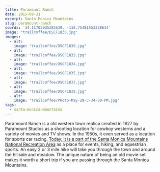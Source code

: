 ```yaml
---
title: Paramount Ranch
date: 2015-08-31
excerpt: Santa Monica Mountains
slug: paramount-ranch
coords: '34.11705035285639, -118.75481853328614'
image: "trailcoffee/DSCF1835.jpg"
images:
  - alt: 
    image: "trailcoffee/DSCF1830.jpg"
  - alt: 
    image: "trailcoffee/DSCF1833.jpg"
  - alt: 
    image: "trailcoffee/DSCF1834.jpg"
  - alt: 
    image: "trailcoffee/DSCF1835.jpg"
  - alt: 
    image: "trailcoffee/DSCF1837.jpg"
  - alt: 
    image: "trailcoffee/DSCF1838.jpg"
  - alt: 
    image: "trailcoffee/Photo-May-29-3-34-50-PM.jpg"
tags:
  - santa-monica-mountains
---
```

Paramount Ranch is a old western town replica created in 1927 by Paramount Studios as a shooting location for cowboy westerns and a variety of movies and TV shows. In the 1950s, it even served as a location for sports car racing. <a href="&quot;http://www.nps.gov/samo/planyourvisit/paramountranch.htm”">Today, it is a part of the Santa Monica Mountains National Recreation Area</a> as a place for events, hiking, and equestrian sports. An easy 2 or 3 mile hike will take you through the town and around the hillside and meadow. The unique nature of being an old movie set makes it worth a short trip if you are passing through the Santa Monica Mountains.


